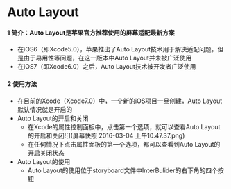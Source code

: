 #  Auto Layout
#### 1 简介：Auto Layout是苹果官方推荐使用的屏幕适配最新方案
- 在iOS6（即Xcode5.0），苹果推出了Auto Layout技术用于解决适配问题，但是由于易用性等问题，在这一版本中Auto Layout并未被广泛使用
- 在iOS7（即Xcode6.0）之后，Auto Layout技术被开发者广泛使用
#### 2 使用方法
- 在目前的Xcode（Xcode7.0）中，一个新的iOS项目一旦创建，Auto Layout默认情况就是开启的
- Auto Layout的开启和关闭
  - 在Xcode的属性控制面板中，点击第一个选项，就可以查看Auto Layout的开启和关闭![](屏幕快照 2016-03-04 上午10.47.37.png)
  - 在任何情况下点击属性面板的第一个选项，都可以查看到Auto Layout的开启关闭状态
- Auto Layout的使用
  - Auto Layout的使用位于storyboard文件中InterBulider的右下角的四个按钮


